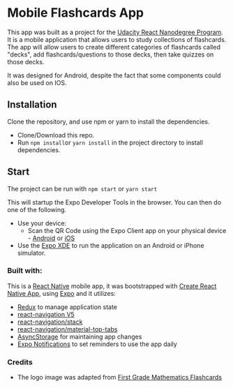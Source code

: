 # Mobile Flashcards App

This app was built as a project for the [Udacity React Nanodegree Program](https://www.udacity.com/course/react-nanodegree--nd019).
It is a mobile application that allows users to study collections of flashcards. The app will allow users to create different categories of flashcards called "decks", add flashcards/questions to those decks, then take quizzes on those decks.

It was designed for Android, despite the fact that some components could also be used on IOS.

## Installation

Clone the repository, and use npm or yarn to install the dependencies.
- Clone/Download this repo.
- Run `npm install`or `yarn install` in the project directory to install dependencies.

## Start

The project can be run with `npm start` or `yarn start`

This will startup the Expo Developer Tools in the browser.
You can then do one of the following.
- Use your device:
    - Scan the QR Code using the Expo Client app on your physical device - [Android](https://play.google.com/store/apps/details?id=host.exp.exponent&referrer=www) or [iOS](https://itunes.apple.com/app/apple-store/id982107779?ct=www&mt=8)
- Use the [Expo XDE](https://expo.io/tools) to run the application on an Android or iPhone simulator.

### Built with:

This is a [React Native](https://facebook.github.io/react-native/) mobile app, it was bootstrapped with [Create React Native App](https://github.com/react-community/create-react-native-app), using [Expo](https://expo.io/) and it utilizes:
- [Redux](https://redux.js.org/) to manage application state
- [react-navigation V5](https://reactnavigation.org/)
- [react-navigation/stack](https://reactnavigation.org/docs/stack-navigator/)
- [react-navigation/material-top-tabs](https://reactnavigation.org/docs/material-top-tab-navigator/)
- [AsyncStorage](https://facebook.github.io/react-native/docs/asyncstorage#docsNav) for maintaining app changes
- [Expo Notifications](https://docs.expo.io/versions/latest/sdk/notifications) to set reminders to use the app daily

### Credits

- The logo image was adapted from [First Grade Mathematics Flashcards](https://favpng.com/png_view/talking-tom-bubble-shooter-mod-grade-1-math-flashcards-full-mathematics-first-grade-math-multiplication-android-png/W9hpExUN0)
